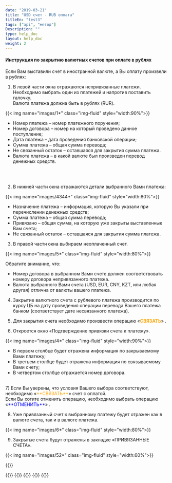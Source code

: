 ```yaml
---
date: "2019-03-21"
title: "USD счет - RUB оплата"
titleEn: "test3"
tags: ["api", "метод"]
Description: ""
type: help_doc
layout: help_doc
weight: 2
---
```


#### Инструкция по закрытию валютных счетов при оплате в рублях 

Если Вам выставили счет в иностранной валюте, а Вы оплату произвели в рублях:

1) В левой части окна отражаются непривязанные платежи. Необходимо выбрать один из платежей и напротив поставить галочку.  <br/>
Валюта платежа должна быть в рублях (RUR).

{{< img name="images/1*" class="img-fluid" style="width:90%">}} <br/>

* Номер платежа – номер платежного поручения;
* Номер договора – номер на который проведено данное поступление;
* Дата платежа – дата проведения банковской операции;
* Сумма платежа – общая сумма перевода;
* Не связанный остаток – оставшаяся для закрытия сумма платежа.  
* Валюта платежа – в какой валюте был произведен перевод денежных средств.
<br/>
<br/>

2) В нижней части окна отражаются детали выбранного Вами платежа: 

{{< img name="images/4344*" class="img-fluid" style="width:80%">}} <br/>

* Назначение платежа – информация, которую Вы указали при перечислении денежных средств;
* Сумма платежа – общая сумма перевода;
* Привязано – общая сумма, на которую уже закрыты выставленные Вам счета;
* Не связанный остаток – оставшаяся для закрытия сумма платежа.  

3) В правой части окна выбираем неоплаченный счет. 

{{< img name="images/5*" class="img-fluid" style="width:80%">}} <br/>

Обратите внимание, что:

* Номер договора в выбранном Вами счете должен соответствовать номеру договора непривязанного платежа.
* Валюта выбранного Вами счета (USD, EUR, CNY, KZT, или любая другая) отлична от валюты вашего платежа. 

4) Закрытие валютного счета с рублевого платежа производится по курсу ЦБ на дату проведения операции перевода Вашего платежа банком (соответствует дате несвязанного платежа).

5) Для закрытия счета необходимо произвести операцию «<span style="color:orange">**СВЯЗАТЬ**</span>» .

6) Откроется окно «Подтверждение привязки счета к платежу».  

{{< img name="images/4*" class="img-fluid" style="width:90%">}} 

* В первом столбце будет отражена информация по закрываемому Вами платежу;
* В третьем столбце будет отражена информация по связываемому Вами счету;
* В четвертом столбце отражается номер договора.

<br/>
7) Если Вы уверены, что условия Вашего выбора соответствуют, необходимо «<span style="color:orange">**СВЯЗАТЬ**</span>» счет с оплатой. <br/>
Если Вы хотите отменить операцию, необходимо выбрать операцию «<span style="color:blue">**ОТМЕНИТЬ**</span>» .

8) Уже привязанный счет к выбранному платежу будет отражен как в валюте счета, так и в валюте платежа. 

{{< img name="images/6*" class="img-fluid" style="width:80%">}} 
<br/>

9) Закрытые счета будут отражены в закладке «ПРИВЯЗАННЫЕ СЧЕТА».

{{< img name="images/52*" class="img-fluid" style="width:60%">}} 

{{<isHelpful>}}

{{<seeAlso>}}
    {{<seeAlsoItem link="/payments_and_invoices/instruction_of_binding/rouble-rouble/" text="Закрытие рублевых счетов при оплате в рублях">}}
    {{<seeAlsoItem link="/payments_and_invoices/instruction_of_binding/usd-usd/" text="Закрытие валютных счетов при оплате в валюте">}}
    {{<seeAlsoItem link="/payments_and_invoices/instruction_of_binding/sample_letter/" text="Образцы писем">}}
{{</seeAlso>}}